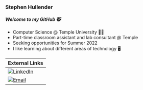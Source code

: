 ### Stephen Hullender
##### Welcome to my GitHub 😸

- Computer Science @ Temple University 🍒🦉
- Part-time classroom assistant and lab consultant @ Temple
- Seeking opportunities for Summer 2022
- I like learning about different areas of technology 🖥️

| External Links | 
| -------------- |
| [![LinkedIn](https://cdn3.iconfinder.com/data/icons/free-social-icons/67/linkedin_circle_black-512.png)](https://linkedin.com/in/shullender) |
| [![Email](https://cdn4.iconfinder.com/data/icons/ionicons/512/icon-email-512.png)](mailto:shullender0907@gmail.com) |

<!--
Here are some ideas to get you started:
- 🔭 I’m currently working on ...
- 🌱 I’m currently learning ...
- 👯 I’m looking to collaborate on ...
- 🤔 I’m looking for help with ...
- 💬 Ask me about ...
- 📫 How to reach me: ...
- 😄 Pronouns: ...
- ⚡ Fun fact: ...
-->
